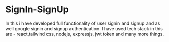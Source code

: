 # SignIn-SignUp
In this i have developed full functionality of user signin and signup and as well google signin and signup authentication. I have used tech stack in this are - react,tailwind css, nodejs, expressjs, jwt token and many more things.
